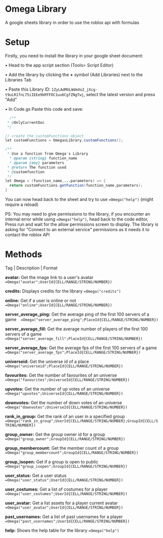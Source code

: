 # Omega Library
A google sheets library in order to use the roblox api with formulas


# Setup

Firstly, you need to install the library in your google sheet document: 

• Head to the app script section (Tools> Script Editor)

• Add the library by clicking the **+** symbol (Add Libraries) next to the Libraries Tab

• Paste this Library ID: ```1ZyLAdMULWdmXo2_jXcg-t9uLR1fnL75iIEEe9kMfFOC1uu6CgfZNgTwj```, select the latest version and press "Add"

• In Code.gs Paste this code and save:
```java
  /**
 * @OnlyCurrentDoc
 */

// create the customFunctions object
let customFunctions = OmegasLibrary.customFunctions();

/**
 * Use a fonction from Omega's Library
  * @param {string} function_name
  * @param {any} parameters
 * @return The function used
 * @customfunction
 */
let Omega = (function_name,...parameters) => {
  return customFunctions.getFunction(function_name,parameters);
}
```
You can now head back to the sheet and try to use ```=Omega("help")``` (might require a reload)


PS:
You may need to give permissions to the library, if you encounter an internal error while using ```=Omega("help")```, head back to the code editor, Press run and wait for the allow permissions screen to display.
The library is asking for "Connect to an external service" permissions as it needs it to contact the roblox API

# Methods
Tag	| Description	| Format

**avatar:** Get the image link to a user's avatar	```=Omega("avatar";UserId{CELL/RANGE/STRING/NUMBER})```

**credits:**	Displays credits for the library	```=Omega("credits")```

**online:**	Get if a user is online or not	```=Omega("online";UserId{CELL/RANGE/STRING/NUMBER})```

**server_average_ping:**	Get the average ping of the first 100 servers of a game```	=Omega("server_average_ping";PlaceId{CELL/RANGE/STRING/NUMBER})```

**server_average_fill:**	Get the average number of players of the first 100 servers of a game	```=Omega("server_average_fill";PlaceId{CELL/RANGE/STRING/NUMBER})```

**server_average_fps:**	Get the average fps of the first 100 servers of a game	```=Omega("server_average_fps";PlaceId{CELL/RANGE/STRING/NUMBER})```

**universeid:**	Get the universe id of a place	```=Omega("universeid";PlaceId{CELL/RANGE/STRING/NUMBER})```

**favourites:**	Get the number of favourites of an universe	```=Omega("favourites";UniverseId{CELL/RANGE/STRING/NUMBER})```

**upvotes:**	Get the number of up votes of an universe	```=Omega("upvotes";UniverseId{CELL/RANGE/STRING/NUMBER})```

**downvotes:**	Get the number of down votes of an universe	```=Omega("downvotes";UniverseId{CELL/RANGE/STRING/NUMBER})```

**rank_in_group:**	Get the rank of an user in a specified group	```=Omega("rank_in_group";UserId{CELL/RANGE/STRING/NUMBER};GroupId{CELL/STRING/NUMBER})```

**group_owner:**	Get the group owner id for a group	```=Omega("group_owner";GroupId{CELL/RANGE/STRING/NUMBER})```

**group_membercount:**	Get the member count of a group	```=Omega("group_membercount";GroupId{CELL/RANGE/STRING/NUMBER})```

**group_isopen:**	Get if a group is open to public	```=Omega("group_isopen";GroupId{CELL/RANGE/STRING/NUMBER})```

**user_status:**	Get a user status	```=Omega("user_status";UserId{CELL/RANGE/STRING/NUMBER})```

**user_costumes:**	Get a list of costumes for a player	```=Omega("user_costumes";UserId{CELL/RANGE/STRING/NUMBER})```

**user_avatar:**	Get a list assets for a player current avatar	```=Omega("user_avatar";UserId{CELL/RANGE/STRING/NUMBER})```

**past_usernames:**	Get a list of past usernames for a player```	=Omega("past_usernames";UserId{CELL/RANGE/STRING/NUMBER})```

**help:**	Shows the help table for the library	```=Omega("help")```

		
